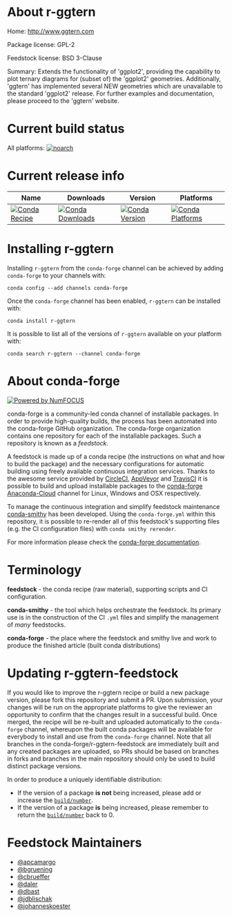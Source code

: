 <!--
# -*- mode: jinja -*-
-->

About r-ggtern
==============

Home: http://www.ggtern.com

Package license: GPL-2

Feedstock license: BSD 3-Clause

Summary: Extends the functionality of 'ggplot2', providing the capability to plot ternary diagrams for (subset of) the 'ggplot2' geometries. Additionally, 'ggtern' has implemented several NEW geometries which are unavailable to the standard 'ggplot2' release. For further examples and documentation, please proceed to the 'ggtern' website.



Current build status
====================

All platforms:
[![noarch](https://img.shields.io/circleci/project/github/conda-forge/r-ggtern-feedstock/master.svg?label=noarch)](https://circleci.com/gh/conda-forge/r-ggtern-feedstock)

Current release info
====================

| Name | Downloads | Version | Platforms |
| --- | --- | --- | --- |
| [![Conda Recipe](https://img.shields.io/badge/recipe-r--ggtern-green.svg)](https://anaconda.org/conda-forge/r-ggtern) | [![Conda Downloads](https://img.shields.io/conda/dn/conda-forge/r-ggtern.svg)](https://anaconda.org/conda-forge/r-ggtern) | [![Conda Version](https://img.shields.io/conda/vn/conda-forge/r-ggtern.svg)](https://anaconda.org/conda-forge/r-ggtern) | [![Conda Platforms](https://img.shields.io/conda/pn/conda-forge/r-ggtern.svg)](https://anaconda.org/conda-forge/r-ggtern) |

Installing r-ggtern
===================

Installing `r-ggtern` from the `conda-forge` channel can be achieved by adding `conda-forge` to your channels with:

```
conda config --add channels conda-forge
```

Once the `conda-forge` channel has been enabled, `r-ggtern` can be installed with:

```
conda install r-ggtern
```

It is possible to list all of the versions of `r-ggtern` available on your platform with:

```
conda search r-ggtern --channel conda-forge
```


About conda-forge
=================

[![Powered by NumFOCUS](https://img.shields.io/badge/powered%20by-NumFOCUS-orange.svg?style=flat&colorA=E1523D&colorB=007D8A)](http://numfocus.org)

conda-forge is a community-led conda channel of installable packages.
In order to provide high-quality builds, the process has been automated into the
conda-forge GitHub organization. The conda-forge organization contains one repository
for each of the installable packages. Such a repository is known as a *feedstock*.

A feedstock is made up of a conda recipe (the instructions on what and how to build
the package) and the necessary configurations for automatic building using freely
available continuous integration services. Thanks to the awesome service provided by
[CircleCI](https://circleci.com/), [AppVeyor](https://www.appveyor.com/)
and [TravisCI](https://travis-ci.org/) it is possible to build and upload installable
packages to the [conda-forge](https://anaconda.org/conda-forge)
[Anaconda-Cloud](https://anaconda.org/) channel for Linux, Windows and OSX respectively.

To manage the continuous integration and simplify feedstock maintenance
[conda-smithy](https://github.com/conda-forge/conda-smithy) has been developed.
Using the ``conda-forge.yml`` within this repository, it is possible to re-render all of
this feedstock's supporting files (e.g. the CI configuration files) with ``conda smithy rerender``.

For more information please check the [conda-forge documentation](https://conda-forge.org/docs/).

Terminology
===========

**feedstock** - the conda recipe (raw material), supporting scripts and CI configuration.

**conda-smithy** - the tool which helps orchestrate the feedstock.
                   Its primary use is in the construction of the CI ``.yml`` files
                   and simplify the management of *many* feedstocks.

**conda-forge** - the place where the feedstock and smithy live and work to
                  produce the finished article (built conda distributions)


Updating r-ggtern-feedstock
===========================

If you would like to improve the r-ggtern recipe or build a new
package version, please fork this repository and submit a PR. Upon submission,
your changes will be run on the appropriate platforms to give the reviewer an
opportunity to confirm that the changes result in a successful build. Once
merged, the recipe will be re-built and uploaded automatically to the
`conda-forge` channel, whereupon the built conda packages will be available for
everybody to install and use from the `conda-forge` channel.
Note that all branches in the conda-forge/r-ggtern-feedstock are
immediately built and any created packages are uploaded, so PRs should be based
on branches in forks and branches in the main repository should only be used to
build distinct package versions.

In order to produce a uniquely identifiable distribution:
 * If the version of a package **is not** being increased, please add or increase
   the [``build/number``](https://conda.io/docs/user-guide/tasks/build-packages/define-metadata.html#build-number-and-string).
 * If the version of a package **is** being increased, please remember to return
   the [``build/number``](https://conda.io/docs/user-guide/tasks/build-packages/define-metadata.html#build-number-and-string)
   back to 0.

Feedstock Maintainers
=====================

* [@apcamargo](https://github.com/apcamargo/)
* [@bgruening](https://github.com/bgruening/)
* [@cbrueffer](https://github.com/cbrueffer/)
* [@daler](https://github.com/daler/)
* [@dbast](https://github.com/dbast/)
* [@jdblischak](https://github.com/jdblischak/)
* [@johanneskoester](https://github.com/johanneskoester/)

